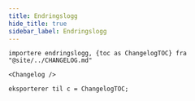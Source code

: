 ```yaml
---
title: Endringslogg
hide_title: true
sidebar_label: Endringslogg
---
```


```mdx-code-block
importere endringslogg, {toc as ChangelogTOC} fra "@site/../CHANGELOG.md"

<Changelog />

eksporterer til c = ChangelogTOC;
```
